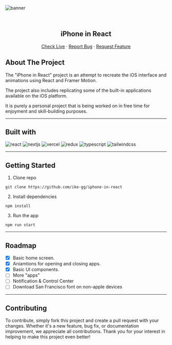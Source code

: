 ![banner](https://i.imgur.com/Kul2oAx.png1)

<br />
<div align="center">
  <h2 align="center">iPhone in React</h2>

  <p align="center">
    <a href="https://iphone-in-react.vercel.app/">Check Live</a>
    ·
    <a href="https://github.com/ike-gg/iphone-in-react/issues">Report Bug</a>
    ·
    <a href="https://github.com/ike-gg/iphone-in-react/pulls">Request Feature</a>
  </p>
</div>

## About The Project

The "iPhone in React" project is an attempt to recreate the iOS interface and animations using React and Framer Motion.

The project also includes replicating some of the built-in applications available on the iOS platform.

It is purely a personal project that is being worked on in free time for enjoyment and skill-building purposes.

---

## Built with

![react](https://img.shields.io/badge/react-000000?style=for-the-badge&logo=react&logoColor=FFFFFF)
![nextjs](https://img.shields.io/badge/next.js-000000?style=for-the-badge&logo=nextdotjs&logoColor=FFFFFF)
![vercel](https://img.shields.io/badge/vercel-000000?style=for-the-badge&logo=vercel&logoColor=FFFFFF)
![redux](https://img.shields.io/badge/redux-000000?style=for-the-badge&logo=redux&logoColor=FFFFFF)
![typescript](https://img.shields.io/badge/typescript-000000?style=for-the-badge&logo=typescript&logoColor=FFFFFF)
![tailwindcss](https://img.shields.io/badge/tailwindCSS-000000?style=for-the-badge&logo=tailwindcss&logoColor=FFFFFF)

---

## Getting Started

1. Clone repo

```
git clone https://github.com/ike-gg/iphone-in-react
```

2. Install dependencies

```
npm install
```

3. Run the app

```
npm run start
```

---

## Roadmap

- [x] Basic home screen.
- [x] Aniamtions for opening and closing apps.
- [x] Basic UI components.
- [ ] More "apps"
- [ ] Notification & Control Center
- [ ] Download San Francisco font on non-apple devices

---

## Contributing

To contribute, simply fork this project and create a pull request with your changes. Whether it's a new feature, bug fix, or documentation improvement, we appreciate all contributions. Thank you for your interest in helping to make this project even better!
